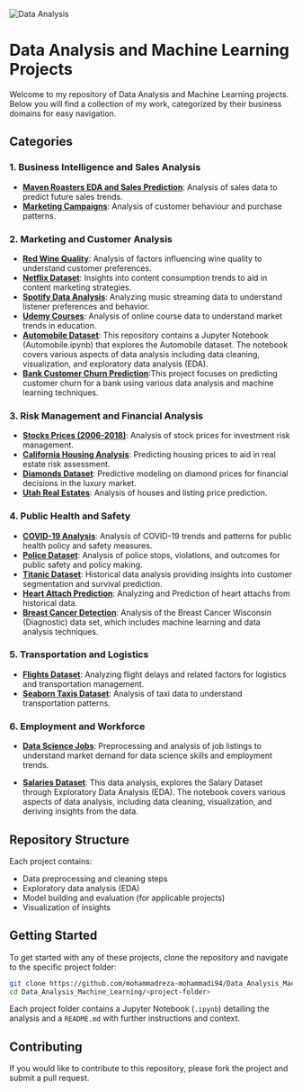 ![Data Analysis](https://www.simplilearn.com/ice9/free_resources_article_thumb/Business_Analytics_vs_Data_Analytics.jpg)


# Data Analysis and Machine Learning Projects

Welcome to my repository of Data Analysis and Machine Learning projects. Below you will find a collection of my work, categorized by their business domains for easy navigation.

## Categories

### 1. Business Intelligence and Sales Analysis
- **[Maven Roasters EDA and Sales Prediction](https://github.com/mohammadreza-mohammadi94/Data_Analysis_Machine_Learning/tree/main/Maven%20Roasters%20EDA%20and%20Sales%20Prediction)**: Analysis of sales data to predict future sales trends.
- **[Marketing Campaigns](https://github.com/mohammadreza-mohammadi94/Data_Analysis_Machine_Learning/tree/master/Marketing%20Campaigns)**: Analysis of customer behaviour and purchase patterns.

### 2. Marketing and Customer Analysis
- **[Red Wine Quality](https://github.com/mohammadreza-mohammadi94/Data_Analysis_Machine_Learning/tree/main/Red%20Wine%20Quality)**: Analysis of factors influencing wine quality to understand customer preferences.
- **[Netflix Dataset](https://github.com/mohammadreza-mohammadi94/Data_Analysis_Machine_Learning/tree/main/Netflix%20Dataset)**: Insights into content consumption trends to aid in content marketing strategies.
- **[Spotify Data Analysis](https://github.com/mohammadreza-mohammadi94/Data_Analysis_Machine_Learning/tree/main/Spotify%20Data%20Analysis)**: Analyzing music streaming data to understand listener preferences and behavior.
- **[Udemy Courses](https://github.com/mohammadreza-mohammadi94/Data_Analysis_Machine_Learning/tree/main/Udemy%20Courses)**: Analysis of online course data to understand market trends in education.
- **[Automobile Dataset](https://github.com/jigsaw1313/Data-Analysis/tree/master/Automobile%20Dataset)**: This repository contains a Jupyter Notebook (Automobile.ipynb) that explores the Automobile dataset. The notebook covers various aspects of data analysis including data cleaning, visualization, and exploratory data analysis (EDA).
- **[Bank Customer Churn Prediction](https://github.com/mohammadreza-mohammadi94/Data_Analysis_Machine_Learning/tree/master/2.%20Marketing%20and%20Customer%20Analysis/Bank%20Customer%20Churn%20Prediction)**:This project focuses on predicting customer churn for a bank using various data analysis and machine learning techniques.

### 3. Risk Management and Financial Analysis
- **[Stocks Prices (2006-2018)](https://github.com/mohammadreza-mohammadi94/Data_Analysis_Machine_Learning/tree/main/Stocks%20Prices%20(2006-2018))**: Analysis of stock prices for investment risk management.
- **[California Housing Analysis](https://github.com/mohammadreza-mohammadi94/Data_Analysis_Machine_Learning/tree/main/California%20Housing%20Analysis)**: Predicting housing prices to aid in real estate risk assessment.
- **[Diamonds Dataset](https://github.com/mohammadreza-mohammadi94/Data_Analysis_Machine_Learning/tree/main/Diamonds%20Dataset)**: Predictive modeling on diamond prices for financial decisions in the luxury market.
- **[Utah Real Estates](https://github.com/mohammadreza-mohammadi94/Data_Analysis_Machine_Learning/tree/master/3.%20Risk%20Management%20and%20Financial%20Analysis/Real%20Estate%20Utah)**: Analysis of houses and listing price prediction.

### 4. Public Health and Safety
- **[COVID-19 Analysis](https://github.com/mohammadreza-mohammadi94/Data_Analysis_Machine_Learning/tree/main/COVID-19%20Analysis)**: Analysis of COVID-19 trends and patterns for public health policy and safety measures.
- **[Police Dataset](https://github.com/mohammadreza-mohammadi94/Data_Analysis_Machine_Learning/tree/main/Police%20Dataset)**: Analysis of police stops, violations, and outcomes for public safety and policy making.
- **[Titanic Dataset](https://github.com/mohammadreza-mohammadi94/Data_Analysis_Machine_Learning/tree/main/Titanic%20Dataset)**: Historical data analysis providing insights into customer segmentation and survival prediction.
- **[Heart Attach Prediction](https://github.com/mohammadreza-mohammadi94/Data_Analysis_Machine_Learning/tree/master/4.%20Public%20Health%20and%20Safety/Heart%20Attack%20Prediction)**: Analyzing and Prediction of heart attachs from historical data.
- **[Breast Cancer Detection](https://github.com/mohammadreza-mohammadi94/Data_Analysis_Machine_Learning/tree/master/4.%20Public%20Health%20and%20Safety/Breast%20Cancer%20Wisconsin%20(Diagnostic)%20Data%20Set)**: Analysis of the Breast Cancer Wisconsin (Diagnostic) data set, which includes machine learning and data analysis techniques.

### 5. Transportation and Logistics
- **[Flights Dataset](https://github.com/mohammadreza-mohammadi94/Data_Analysis_Machine_Learning/tree/main/Flights%20Dataset)**: Analyzing flight delays and related factors for logistics and transportation management.
- **[Seaborn Taxis Dataset](https://github.com/mohammadreza-mohammadi94/Data_Analysis_Machine_Learning/tree/main/Seaborn%20Taxis%20Dataset)**: Analysis of taxi data to understand transportation patterns.

### 6. Employment and Workforce
- **[Data Science Jobs](https://github.com/mohammadreza-mohammadi94/Data_Analysis_Machine_Learning/tree/main/Data%20Science%20Jobs)**: Preprocessing and analysis of job listings to understand market demand for data science skills and employment trends.

- **[Salaries Dataset](https://github.com/jigsaw1313/Data-Analysis/tree/master/Salary%20Data)**: This data analysis, explores the Salary Dataset through Exploratory Data Analysis (EDA). The notebook covers various aspects of data analysis, including data cleaning, visualization, and deriving insights from the data.
## Repository Structure

Each project contains:
- Data preprocessing and cleaning steps
- Exploratory data analysis (EDA)
- Model building and evaluation (for applicable projects)
- Visualization of insights

## Getting Started

To get started with any of these projects, clone the repository and navigate to the specific project folder:

```bash
git clone https://github.com/mohammadreza-mohammadi94/Data_Analysis_Machine_Learning.git
cd Data_Analysis_Machine_Learning/<project-folder>
```

Each project folder contains a Jupyter Notebook (`.ipynb`) detailing the analysis and a `README.md` with further instructions and context.

## Contributing

If you would like to contribute to this repository, please fork the project and submit a pull request.
